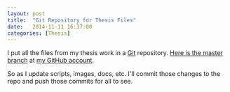 ```yaml
---
layout: post
title:  "Git Repository for Thesis Files"
date:   2014-11-11 16:37:00
categories: [Thesis] 
---
```


I put all the files from my thesis work in a [Git](http://git-scm.com/) repository. [Here is the master branch](https://github.com/jamestunnell/thesis) at [my GitHub account](https://github.com/jamestunnell/).

<!-- more -->

So as I update scripts, images, docs, etc. I'll commit those changes to the repo and push those commits for all to see.
